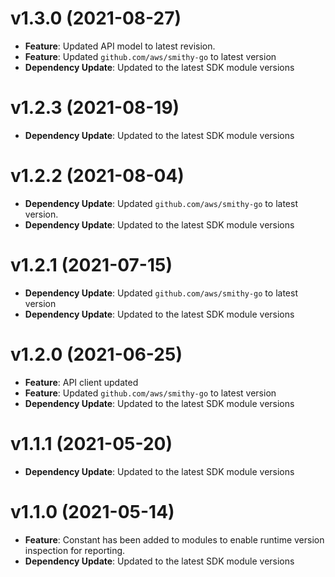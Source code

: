 # v1.3.0 (2021-08-27)

* **Feature**: Updated API model to latest revision.
* **Feature**: Updated `github.com/aws/smithy-go` to latest version
* **Dependency Update**: Updated to the latest SDK module versions

# v1.2.3 (2021-08-19)

* **Dependency Update**: Updated to the latest SDK module versions

# v1.2.2 (2021-08-04)

* **Dependency Update**: Updated `github.com/aws/smithy-go` to latest version.
* **Dependency Update**: Updated to the latest SDK module versions

# v1.2.1 (2021-07-15)

* **Dependency Update**: Updated `github.com/aws/smithy-go` to latest version
* **Dependency Update**: Updated to the latest SDK module versions

# v1.2.0 (2021-06-25)

* **Feature**: API client updated
* **Feature**: Updated `github.com/aws/smithy-go` to latest version
* **Dependency Update**: Updated to the latest SDK module versions

# v1.1.1 (2021-05-20)

* **Dependency Update**: Updated to the latest SDK module versions

# v1.1.0 (2021-05-14)

* **Feature**: Constant has been added to modules to enable runtime version inspection for reporting.
* **Dependency Update**: Updated to the latest SDK module versions

